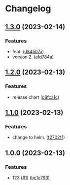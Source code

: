 # Changelog

## [1.3.0](https://github.com/nuuday/saga-helm-chart/compare/v1.2.0...v1.3.0) (2023-02-14)


### Features

* feat:  ([d84507a](https://github.com/nuuday/saga-helm-chart/commit/d84507acfe3cf1ac380f9cdfca8ef1074067e05a))
* version 2. ([afd784a](https://github.com/nuuday/saga-helm-chart/commit/afd784a1ddce47c7609c4306dbcbac2bb9806f83))

## [1.2.0](https://github.com/nuuday/saga-helm-chart/compare/v1.1.0...v1.2.0) (2023-02-13)


### Features

* release chart ([d8fca1c](https://github.com/nuuday/saga-helm-chart/commit/d8fca1c613eae331de798aed8453719db81fdea9))

## [1.1.0](https://github.com/nuuday/saga-helm-chart/compare/v1.0.0...v1.1.0) (2023-02-13)


### Features

* change to helm. ([f2702f1](https://github.com/nuuday/saga-helm-chart/commit/f2702f1a1a1f7e2758448f827f9796041ecd30de))

## 1.0.0 (2023-02-13)


### Features

* 123 ([#1](https://github.com/nuuday/saga-helm-chart/issues/1)) ([bc1c793](https://github.com/nuuday/saga-helm-chart/commit/bc1c79365191e51e45a4767f456fcf0ee807c999))
